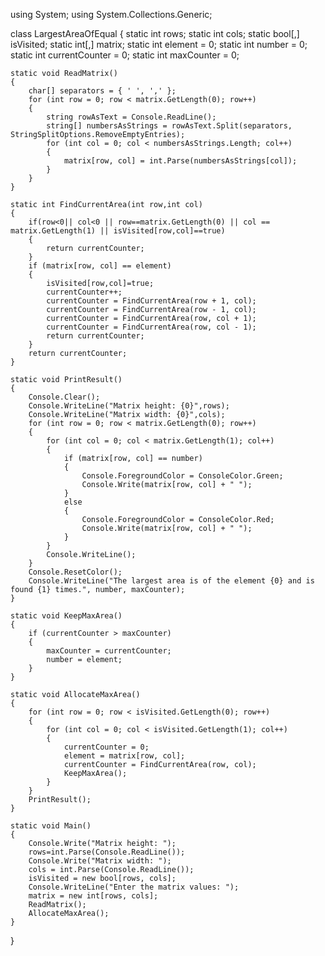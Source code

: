 using System;
using System.Collections.Generic;

class LargestAreaOfEqual
{
    static int rows;
    static int cols;
    static bool[,] isVisited;
    static int[,] matrix;
    static int element = 0;
    static int number = 0;
    static int currentCounter = 0;
    static int maxCounter = 0;

    static void ReadMatrix()
    {
        char[] separators = { ' ', ',' };
        for (int row = 0; row < matrix.GetLength(0); row++)
        {
            string rowAsText = Console.ReadLine();
            string[] numbersAsStrings = rowAsText.Split(separators, StringSplitOptions.RemoveEmptyEntries);
            for (int col = 0; col < numbersAsStrings.Length; col++)
            {
                matrix[row, col] = int.Parse(numbersAsStrings[col]);
            }
        }
    }

    static int FindCurrentArea(int row,int col)
    {
        if(row<0|| col<0 || row==matrix.GetLength(0) || col == matrix.GetLength(1) || isVisited[row,col]==true)
        {
            return currentCounter;
        }
        if (matrix[row, col] == element)
        {
            isVisited[row,col]=true;
            currentCounter++;
            currentCounter = FindCurrentArea(row + 1, col);
            currentCounter = FindCurrentArea(row - 1, col);
            currentCounter = FindCurrentArea(row, col + 1);
            currentCounter = FindCurrentArea(row, col - 1);
            return currentCounter;
        }
        return currentCounter;
    }

    static void PrintResult()
    {
        Console.Clear();
        Console.WriteLine("Matrix height: {0}",rows);
        Console.WriteLine("Matrix width: {0}",cols);
        for (int row = 0; row < matrix.GetLength(0); row++)
        {
            for (int col = 0; col < matrix.GetLength(1); col++)
            {
                if (matrix[row, col] == number)
                {
                    Console.ForegroundColor = ConsoleColor.Green;
                    Console.Write(matrix[row, col] + " ");
                }
                else
                {
                    Console.ForegroundColor = ConsoleColor.Red;
                    Console.Write(matrix[row, col] + " ");
                }
            }
            Console.WriteLine();
        }
        Console.ResetColor();
        Console.WriteLine("The largest area is of the element {0} and is found {1} times.", number, maxCounter);
    }

    static void KeepMaxArea()
    {
        if (currentCounter > maxCounter)
        {
            maxCounter = currentCounter;
            number = element;
        }
    }

    static void AllocateMaxArea()
    {
        for (int row = 0; row < isVisited.GetLength(0); row++)
        {
            for (int col = 0; col < isVisited.GetLength(1); col++)
            {
                currentCounter = 0;
                element = matrix[row, col];
                currentCounter = FindCurrentArea(row, col);
                KeepMaxArea();
            }
        }
        PrintResult();
    }

    static void Main()
    {
        Console.Write("Matrix height: ");
        rows=int.Parse(Console.ReadLine());
        Console.Write("Matrix width: ");
        cols = int.Parse(Console.ReadLine());
        isVisited = new bool[rows, cols];
        Console.WriteLine("Enter the matrix values: ");
        matrix = new int[rows, cols];
        ReadMatrix();
        AllocateMaxArea();
    }    
}
